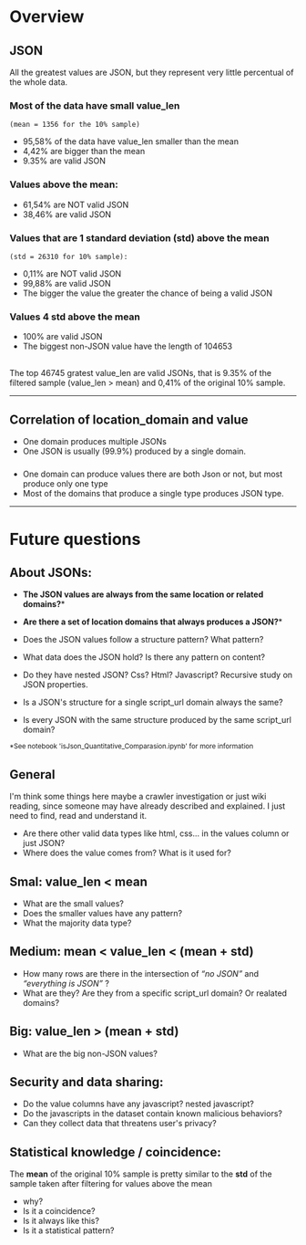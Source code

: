# Overview

## JSON
All the greatest values are JSON, but they represent very little percentual of the whole data. 

### Most of the data have small value_len 
    (mean = 1356 for the 10% sample)
- 95,58% of the data have value_len smaller than the mean 
- 4,42% are bigger than the mean
- 9.35% are valid JSON

### Values above the mean: 
- 61,54% are NOT valid JSON
- 38,46% are valid JSON

### Values that are 1 standard deviation (std) above the mean 
    (std = 26310 for 10% sample):
- 0,11% are NOT valid JSON
- 99,88% are valid JSON
- The bigger the value the greater the chance of being a valid JSON

### Values 4 std above the mean 
- 100% are valid JSON
- The biggest non-JSON value have the length of 104653

##
The top 46745 gratest value_len are valid JSONs, that is 9.35% of the filtered sample (value_len > mean) and 0,41% of the original 10% sample.

---
## Correlation of location_domain and value

- One domain produces multiple JSONs
- One JSON is usually (99.9%) produced by a single domain. 

###

- One domain can produce values there are both Json or not, but most produce only one type
- Most of the domains that produce a single type produces JSON type. 


---

# Future questions

## About JSONs:
- **The JSON values are always from the same location or related domains?***
- **Are there a set of location domains that always produces a JSON?***
- Does the JSON values follow a structure pattern? What pattern?
- What data does the JSON hold? Is there any pattern on content?
- Do they have nested JSON? Css? Html? Javascript? Recursive study on JSON properties.

- Is a JSON's structure for a single script_url domain always the same?
- Is every JSON with the same structure produced by the same script_url domain?

<sub> *See notebook 'isJson_Quantitative_Comparasion.ipynb' for more information<sub> 

## General
I'm think some things here maybe a crawler investigation or just wiki reading, since someone may have already described and explained. I just need to find, read and understand it. 

- Are there other valid data types like html, css... in the values column or just JSON?
- Where does the value comes from? What is it used for? 

## Smal: value_len < mean 
- What are the small values?
- Does the smaller values have any pattern?
- What the majority data type?

## Medium: mean < value_len < (mean + std)
- How many rows are there in the intersection of *“no JSON”* and *“everything is JSON”* ?
- What are they? Are they from a specific script_url domain? Or realated domains? 

## Big: value_len > (mean + std)
- What are the big non-JSON values?

## Security and data sharing:
- Do the value columns have any javascript? nested javascript?
- Do the javascripts in the dataset contain known malicious behaviors?
- Can they collect data that threatens user's privacy?

## Statistical knowledge / coincidence: 
The **mean** of the original 10% sample is pretty similar to the **std** of the sample taken after filtering for values above the mean
- why? 
- Is it a coincidence? 
- Is it always like this? 
- Is it a statistical pattern? 